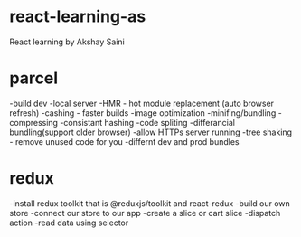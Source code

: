 # react-learning-as
React learning by Akshay Saini

# parcel
 -build dev
 -local server
 -HMR - hot module replacement (auto browser refresh)
 -cashing - faster builds
 -image optimization
 -minifing/bundling
 -compressing
 -consistant hashing
 -code spliting
 -differancial bundling(support older browser)
 -allow HTTPs server running
 -tree shaking - remove unused code for you
 -differnt dev and prod bundles


# redux
 -install redux toolkit that is @reduxjs/toolkit and react-redux
 -build our own store
 -connect our store to our app
 -create a slice or cart slice
 -dispatch action
 -read data using selector